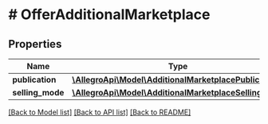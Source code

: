 # # OfferAdditionalMarketplace

## Properties

Name | Type | Description | Notes
------------ | ------------- | ------------- | -------------
**publication** | [**\AllegroApi\Model\AdditionalMarketplacePublication**](AdditionalMarketplacePublication.md) |  | [optional]
**selling_mode** | [**\AllegroApi\Model\AdditionalMarketplaceSellingMode**](AdditionalMarketplaceSellingMode.md) |  | [optional]

[[Back to Model list]](../../README.md#models) [[Back to API list]](../../README.md#endpoints) [[Back to README]](../../README.md)
